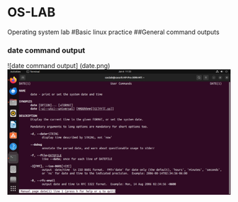 # OS-LAB
Operating system lab
#Basic linux practice
##General command outputs
### date command output
![date command output] (date.png)
![manual command manual](man.png)
